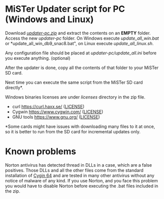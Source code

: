 # MiSTer Updater script for PC (Windows and Linux)
Download [*updater-pc.zip*](https://github.com/theypsilon/Update_All_MiSTer/blob/master/updater-pc/updater-pc.zip?raw=true) and extract the contents on an **EMPTY** folder. Access the new *updater-pc* folder. On Windows execute *update_all_win.bat* or *update_all_win_db9_snac8.bat", on Linux execute *update_all_linux.sh*.

Any configuration file should be placed at *updater-pc/update_all.ini* before you execute anything. (optional)

After the updater is done, copy all the contents of that folder to your MiSTer SD card.

Next time you can execute the same script from the MiSTer SD card directly*.

Windows binaries licenses are under *licenses* directory in the zip file.
- curl https://curl.haxx.se/ ([LICENSE](https://github.com/curl/curl/blob/master/COPYING))
- Cygwin https://www.cygwin.com/ ([LICENSE](https://cygwin.com/COPYING.LIB))
- GNU tools https://www.gnu.org/ ([LICENSE](https://cygwin.com/COPYING))


*Some cards might have issues with downloading many files to it at once, so it is better to run from the SD card for incremental updates only.


# Known problems

Norton antivirus has detected thread in DLLs in a case, which are a false positives. Those DLLs and all the other files come from the standard installation of [Cygin 64](https://cygwin.com/) and are tested in many other antivirus without any notice of malware of any kind. If you use Norton, and you face this problem you would have to disable Norton before executing the .bat files included in the zip.
